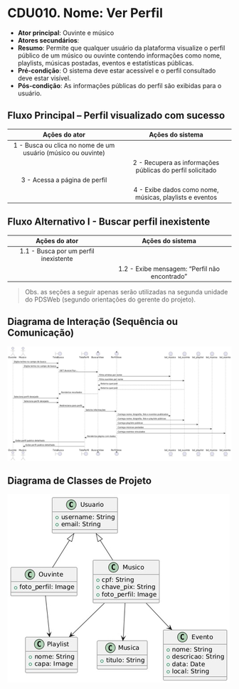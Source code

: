 # CDU010. Nome: Ver Perfil

- **Ator principal**: Ouvinte e músico
- **Atores secundários**:
- **Resumo**: Permite que qualquer usuário da plataforma visualize o perfil público de um músico ou ouvinte contendo informações como nome, playlists, músicas postadas, eventos e estatísticas públicas.
- **Pré-condição**: O sistema deve estar acessível e o perfil consultado deve estar visível.
- **Pós-condição**: As informações públicas do perfil são exibidas para o usuário.

## Fluxo Principal – Perfil visualizado com sucesso
| Ações do ator | Ações do sistema |
| :-----------------: | :-----------------: | 
| 1 - Busca ou clica no nome de um usuário (músico ou ouvinte)	| | 
|                                                               | 2 - Recupera as informações públicas do perfil solicitado |
| 3 - Acessa a página de perfil	                                | | 
|                                                               | 4 - Exibe dados como nome, músicas, playlists e eventos|

## Fluxo Alternativo I - Buscar perfil inexistente 
| Ações do ator | Ações do sistema |
| :-----------------: | :-----------------: | 
| 1.1 - Busca por um perfil inexistente | | 
|                                       | 1.2 - Exibe mensagem: “Perfil não encontrado” |

> Obs. as seções a seguir apenas serão utilizadas na segunda unidade do PDSWeb (segundo orientações do gerente do projeto).

## Diagrama de Interação (Sequência ou Comunicação)

<!-- > Substituir pela imagem correspondente... -->
<img src="ver-perfil-sequencia.jpeg">

## Diagrama de Classes de Projeto

<!-- > Substituir pela imagem contendo as classes (modelo, visão e templates) que implementam o respectivo CDU... -->
<img src="ver-perfil-classe.jpeg">
